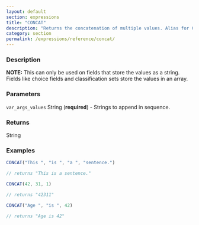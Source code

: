 ```yaml
---
layout: default
section: expressions
title: "CONCAT"
description: "Returns the concatenation of multiple values. Alias for CONCATENATE()"
category: section
permalink: /expressions/reference/concat/
---
```


### Description


**NOTE:** This can only be used on fields that store the values as a string. Fields like choice fields and classification sets store the values in an array.

### Parameters

`var_args_values` String (__required__) - Strings to append in sequence.

### Returns

String

### Examples

```js
CONCAT("This ", "is ", "a ", "sentence.")

// returns "This is a sentence."
```


```js
CONCAT(42, 31, 1)

// returns "42311"
```


```js
CONCAT("Age ", "is ", 42)

// returns "Age is 42"
```